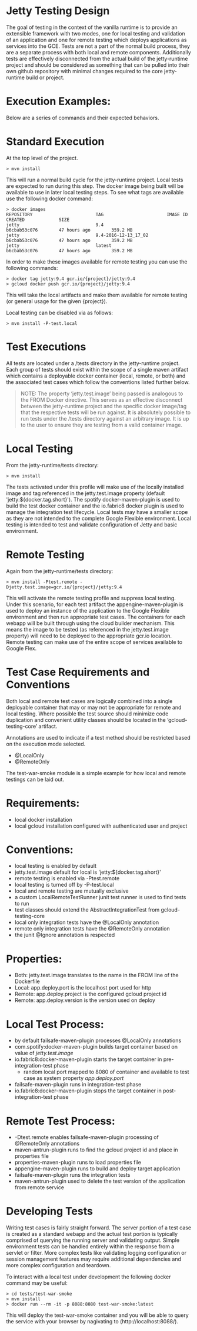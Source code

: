 Jetty Testing Design
==

The goal of testing in the context of the vanilla runtime is to provide an extensible framework with two modes, one for local testing and validation of an application and one for remote testing which deploys applications as services into the GCE.  Tests are not a part of the normal build process, they are a separate process with both local and remote components.  Additionally tests are effectively disconnected from the actual build of the jetty-runtime project and should be considered as something that can be pulled into their own github repository with minimal changes required to the core jetty-runtime build or project.


Execution Examples:
===

Below are a series of commands and their expected behaviors.


Standard Execution
====

At the top level of the project.

```
> mvn install
```

This will run a normal build cycle for the jetty-runtime project.  Local tests are expected to run during this step.  The docker image being built will be available to use in later local testing steps.  To see what tags are available use the following docker command:

```
> docker images
REPOSITORY                        TAG                        IMAGE ID            CREATED             SIZE
jetty                             9.4                        b6cbab53c076        47 hours ago        359.2 MB
jetty                             9.4-2016-12-13_17_02       b6cbab53c076        47 hours ago        359.2 MB
jetty                             latest                     b6cbab53c076        47 hours ago        359.2 MB
```

In order to make these images available for remote testing you can use the following commands:

```
> docker tag jetty:9.4 gcr.io/{project}/jetty:9.4
> gcloud docker push gcr.io/{project}/jetty:9.4 
```

This will take the local artifacts and make them available for remote testing (or general usage for the given {project}).

Local testing can be disabled via as follows:

```
> mvn install -P-test.local
```


Test Executions
====

All tests are located under a /tests directory in the jetty-runtime project.  Each group of tests should exist within the scope of a single maven artifact which contains a deployable docker container (local, remote, or both) and the associated test cases which follow the conventions listed further below.

> NOTE: The property ‘jetty.test.image’ being passed is analogous to the FROM Docker directive.  This serves as an effective disconnect between the jetty-runtime project and the specific docker image/tag that the respective tests will be run against.  It is absolutely possible to run tests under the /tests directory against an arbitrary image.  It is up to the user to ensure they are testing from a valid container image.

Local Testing
=====

From the jetty-runtime/tests directory:

```
> mvn install
```

The tests activated under this profile will make use of the locally installed image and tag referenced in the jetty.test.image property (default 'jetty:${docker.tag.short}').  The spotify docker-maven-plugin is used to build the test docker container and the io.fabric8 docker plugin is used to manage the integration test lifecycle. Local tests may have a smaller scope as they are not intended to the complete Google Flexible environment.  Local testing is intended to test and validate configuration of Jetty and basic environment. 

Remote Testing
=====

Again from the jetty-runtime/tests directory:

```
> mvn install -Ptest.remote -Djetty.test.image=gcr.io/{project}/jetty:9.4
```

This will activate the remote testing profile and suppress local testing. Under this scenario, for each test artifact the appengine-maven-plugin is used to deploy an instance of the application to the Google Flexible environment and then run appropriate test cases.  The containers for each webapp will be built through using the cloud builder mechanism.  This means the image to be tested (as referenced in the jetty.test.image property) will need to be deployed to the appropriate gcr.io location.  Remote testing can make use of the entire scope of services available to Google Flex.  



Test Case Requirements and Conventions
===

Both local and remote test cases are logically combined into a single deployable container that may or may not be appropriate for remote and local testing.  Where possible the test source should minimize code duplication and convenient utility classes should be located in the ‘gcloud-testing-core’ artifact.

Annotations are used to indicate if a test method should be restricted based on the execution mode selected. 

* @LocalOnly
* @RemoteOnly

The test-war-smoke module is a simple example for how local and remote testings can be laid out.

Requirements:
====

* local docker installation
* local gcloud installation configured with authenticated user and project


Conventions:
====

* local testing is enabled by default
* jetty.test.image default for local is 'jetty:${docker.tag.short}'
* remote testing is enabled via -Ptest.remote
* local testing is turned off by -P-test.local
* local and remote testing are mutually exclusive
* a custom LocalRemoteTestRunner junit test runner is used to find tests to run
* test classes should extend the AbstractIntegrationTest from gcloud-testing-core
* local only integration tests have the @LocalOnly annotation
* remote only integration tests have the @RemoteOnly annotation
* the junit @Ignore annotation is respected

Properties:
====

* Both: jetty.test.image translates to the name in the FROM line of the Dockerfile
* Local: app.deploy.port is the localhost port used for http
* Remote: app.deploy.project is the configured gcloud project id
* Remote: app.deploy.version is the version used on deploy

Local Test Process:
====
* by default failsafe-maven-plugin processes @LocalOnly annotations
* com.spotify:docker-maven-plugin builds target container based on value of *jetty.test.image*
* io.fabric8:docker-maven-plugin starts the target container in pre-integration-test phase
  * random local port mapped to 8080 of container and available to test case as system property *app.deploy.port*
* failsafe-maven-plugin runs in integration-test phase
* io.fabric8:docker-maven-plugin stops the target container in post-integration-test phase

Remote Test Process:
====

* -Dtest.remote enables failsafe-maven-plugin processing of @RemoteOnly annotations
* maven-antrun-plugin runs to find the gcloud project id and place in properties file
* properties-maven-plugin runs to load properties file
* appengine-maven-plugin runs to build and deploy target application
* failsafe-maven-plugin runs the integration tests
* maven-antrun-plugin used to delete the test version of the application from remote service


Developing Tests
===

Writing test cases is fairly straight forward.  The server portion of a test case is created as a standard webapp and the actual test portion is typically comprised of querying the running server and validating output.  Simple environment tests can be handled entirely within the response from a servlet or filter.  More complex tests like validating logging configuration or session management features may require additional dependencies and more complex configuration and teardown.

To interact with a local test under development the following docker command may be useful:

```
> cd tests/test-war-smoke
> mvn install
> docker run --rm -it -p 8088:8080 test-war-smoke:latest
```

This will deploy the test-war-smoke container and you will be able to query the service with your browser by nagivating to (http://localhost:8088/).